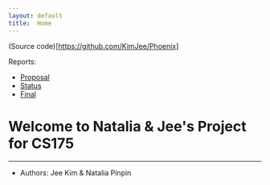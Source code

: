 ```yaml
---
layout: default
title:  Home
---
```


(Source code)[https://github.com/KimJee/Phoenix]

Reports:

- [Proposal](proposal.html)
- [Status](status.html)
- [Final](final.html)


# Welcome to Natalia & Jee's Project for CS175
---
* Authors: Jee Kim & Natalia Pinpin

